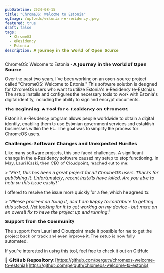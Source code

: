 ```yaml
---
pubDatetime: 2024-08-15
title: "ChromeOS: Welcome to Estonia"
ogImage: /uploads/estonian-e-residency.jpeg
featured: true
draft: false
tags:
  - ChromeOS
  - eResidency
  - Estonia
description: 𝗔 𝗝𝗼𝘂𝗿𝗻𝗲𝘆 𝗶𝗻 𝘁𝗵𝗲 𝗪𝗼𝗿𝗹𝗱 𝗼𝗳 𝗢𝗽𝗲𝗻 𝗦𝗼𝘂𝗿𝗰𝗲
---
```

ChromeOS: Welcome to Estonia - 𝗔 𝗝𝗼𝘂𝗿𝗻𝗲𝘆 𝗶𝗻 𝘁𝗵𝗲 𝗪𝗼𝗿𝗹𝗱 𝗼𝗳 𝗢𝗽𝗲𝗻 𝗦𝗼𝘂𝗿𝗰𝗲

Over the past two years, I've been working on an open-source project called "ChromeOS: Welcome to Estonia." This software solution is designed for ChromeOS users who want to utilize Estonia's e-Residency ([e-Estonia](https://www.linkedin.com/company/e-estonia/)). The setup installs and configures the necessary tools to work with Estonia's digital identity, including the ability to sign and encrypt documents.

𝗧𝗵𝗲 𝗕𝗲𝗴𝗶𝗻𝗻𝗶𝗻𝗴: 𝗔 𝗧𝗼𝗼𝗹 𝗳𝗼𝗿 𝗲-𝗥𝗲𝘀𝗶𝗱𝗲𝗻𝗰𝘆 𝗼𝗻 𝗖𝗵𝗿𝗼𝗺𝗲𝗢𝗦

Estonia’s e-Residency program allows people worldwide to obtain a digital identity, enabling them to use Estonian government services and establish businesses within the EU. The goal was to simplify the process for ChromeOS users.

𝗖𝗵𝗮𝗹𝗹𝗲𝗻𝗴𝗲𝘀: 𝗦𝗼𝗳𝘁𝘄𝗮𝗿𝗲 𝗖𝗵𝗮𝗻𝗴𝗲𝘀 𝗮𝗻𝗱 𝗨𝗻𝗲𝘅𝗽𝗲𝗰𝘁𝗲𝗱 𝗛𝘂𝗿𝗱𝗹𝗲𝘀

Like many software projects, this one faced challenges. A significant change in the e-Residency software caused my setup to stop functioning. In May, [Lauri Kaski](https://www.linkedin.com/in/laurikaski/), then CEO of [Cloudpoint](https://www.linkedin.com/company/cloudpoint-oy/), reached out to me:

\> "𝘍𝘪𝘳𝘴𝘵, 𝘵𝘩𝘪𝘴 𝘩𝘢𝘴 𝘣𝘦𝘦𝘯 𝘢 𝘨𝘳𝘦𝘢𝘵 𝘱𝘳𝘰𝘫𝘦𝘤𝘵 𝘧𝘰𝘳 𝘢𝘭𝘭 𝘊𝘩𝘳𝘰𝘮𝘦𝘖𝘚 𝘶𝘴𝘦𝘳𝘴. 𝘛𝘩𝘢𝘯𝘬𝘴 𝘧𝘰𝘳 𝘱𝘶𝘣𝘭𝘪𝘴𝘩𝘪𝘯𝘨 𝘪𝘵. 𝘜𝘯𝘧𝘰𝘳𝘵𝘶𝘯𝘢𝘵𝘦𝘭𝘺, 𝘳𝘦𝘤𝘦𝘯𝘵 𝘪𝘯𝘴𝘵𝘢𝘭𝘭𝘴 𝘩𝘢𝘷𝘦 𝘧𝘢𝘪𝘭𝘦𝘥. 𝘈𝘳𝘦 𝘺𝘰𝘶 𝘢𝘣𝘭𝘦 𝘵𝘰 𝘩𝘦𝘭𝘱 𝘰𝘯 𝘵𝘩𝘪𝘴 𝘪𝘴𝘴𝘶𝘦 𝘦𝘢𝘴𝘪𝘭𝘺?"

I offered to resolve the issue more quickly for a fee, which he agreed to:

\> "𝘗𝘭𝘦𝘢𝘴𝘦 𝘱𝘳𝘰𝘤𝘦𝘦𝘥 𝘰𝘯 𝘧𝘪𝘹𝘪𝘯𝘨 𝘪𝘵, 𝘢𝘯𝘥 𝘐 𝘢𝘮 𝘩𝘢𝘱𝘱𝘺 𝘵𝘰 𝘤𝘰𝘯𝘵𝘳𝘪𝘣𝘶𝘵𝘦 𝘵𝘰 𝘨𝘦𝘵𝘵𝘪𝘯𝘨 𝘵𝘩𝘪𝘴 𝘴𝘰𝘭𝘷𝘦𝘥. 𝘕𝘰𝘵 𝘭𝘰𝘰𝘬𝘪𝘯𝘨 𝘧𝘰𝘳 𝘪𝘵 𝘵𝘰 𝘨𝘦𝘵 𝘸𝘰𝘳𝘬𝘪𝘯𝘨 𝘰𝘯 𝘮𝘺 𝘥𝘦𝘷𝘪𝘤𝘦 - 𝘣𝘶𝘵 𝘮𝘰𝘳𝘦 𝘰𝘯 𝘢𝘯 𝘰𝘷𝘦𝘳𝘢𝘭𝘭 𝘧𝘪𝘹 𝘵𝘰 𝘩𝘢𝘷𝘦 𝘵𝘩𝘦 𝘱𝘳𝘰𝘫𝘦𝘤𝘵 𝘶𝘱 𝘢𝘯𝘥 𝘳𝘶𝘯𝘯𝘪𝘯𝘨."

𝗦𝘂𝗽𝗽𝗼𝗿𝘁 𝗳𝗿𝗼𝗺 𝘁𝗵𝗲 𝗖𝗼𝗺𝗺𝘂𝗻𝗶𝘁𝘆

The support from Lauri and Cloudpoint made it possible for me to get the project back on track and even improve it. The setup is now fully automated.

If you're interested in using this tool, feel free to check it out on GitHub:

🔗 𝗚𝗶𝘁𝗛𝘂𝗯 𝗥𝗲𝗽𝗼𝘀𝗶𝘁𝗼𝗿𝘆: [https://github.com/perguth/chromeos-welcome-to-estonia](https://github.com/perguth/chromeos-welcome-to-estonia)